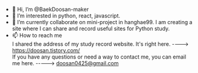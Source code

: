 - 👋 Hi, I’m @BaekDoosan-maker
- 👀 I’m interested in python, react, javascript.
- 🌱 I’m currently collaborate on mini-project in hanghae99. I am creating a site where I can share and record useful sites for Python study.
- 📫 How to reach me <br>
     I shared the address of my study record website. It's right here. 
     ----> https://doosan.tistory.com/ <br>
     If you have any questions or need a way to contact me, you can email me here. 
     -----> doosan0425@gmail.com <br>
<!---
BaekDoosan-maker/BaekDoosan-maker is a ✨ special ✨ repository because its `README.md` (this file) appears on your GitHub profile.
You can click the Preview link to take a look at your changes.
--->
